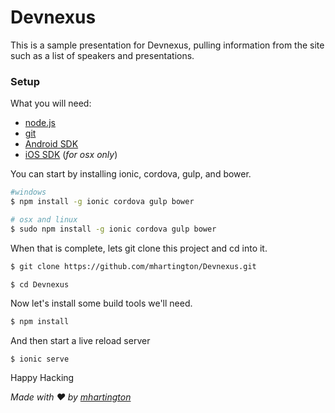  # Devnexus

 This is a sample presentation for Devnexus, pulling information from the site such as a list of speakers and presentations.

 ### Setup


 What you will need:


 - [node.js](https://nodejs.org/)
 - [git](http://git-scm.com/)
 - [Android SDK](http://developer.android.com/sdk/index.html)
 - [iOS SDK](https://developer.apple.com/xcode/) (_for osx only_)

You can start by installing ionic, cordova, gulp, and bower.

```bash
#windows
$ npm install -g ionic cordova gulp bower

# osx and linux
$ sudo npm install -g ionic cordova gulp bower
```

When that is complete, lets git clone this project and cd into it.

```bash
$ git clone https://github.com/mhartington/Devnexus.git

$ cd Devnexus
```

Now let's install some build tools we'll need.

```bash
$ npm install
```

And then start a live reload server

```
$ ionic serve
```


Happy Hacking


_Made with ♥ by [mhartington](https://twitter.com/mhartington)_
